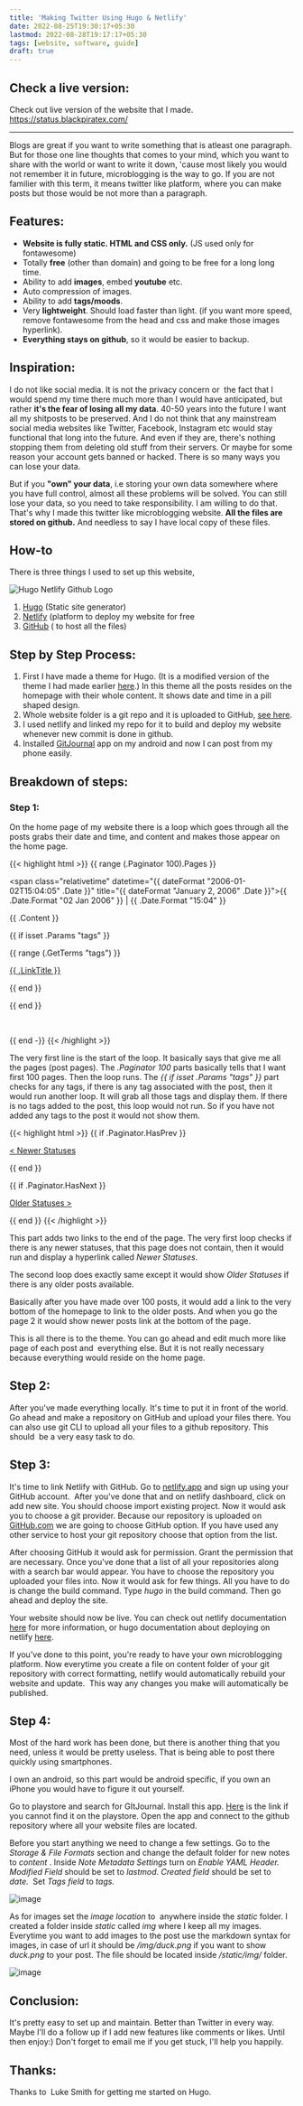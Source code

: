 ```yaml
---
title: 'Making Twitter Using Hugo & Netlify'
date: 2022-08-25T19:30:17+05:30
lastmod: 2022-08-28T19:17:17+05:30
tags: [website, software, guide]
draft: true
---
```


## Check a live version: 
Check out live version of the website that I made. 
https://status.blackpiratex.com/

---

Blogs are great if you want to write something that is atleast one paragraph. But for those one line thoughts that comes to your mind, which you want to share with the world or want to write it down, 'cause most likely you would not remember it in future, microblogging is the way to go. If you are not familier with this term, it means twitter like platform, where you can make posts but those would be not more than a paragraph.

## Features:
-   **Website is fully static. HTML and CSS only.** (JS used only for fontawesome)
-   Totally **free** (other than domain) and going to be free for a long long time.
-   Ability to add **images**, embed **youtube** etc. 
-   Auto compression of images.
-   Ability to add **tags/moods**.
-   Very **lightweight**. Should load faster than light. (if you want more speed, remove fontawesome from the head and css and make those images hyperlink).
-   **Everything stays on github**, so it would be easier to backup.
    

## Inspiration:
I do not like social media. It is not the privacy concern or  the fact that I would spend my time there much more than I would have anticipated, but rather **it's the fear of losing all my data**. 40-50 years into the future I want all my shitposts to be preserved. And I do not think that any mainstream social media websites like Twitter, Facebook, Instagram etc would stay functional that long into the future. And even if they are, there's nothing stopping them from deleting old stuff from their servers. Or maybe for some reason your account gets banned or hacked. There is so many ways you can lose your data.

But if you **"own" your data**, i.e storing your own data somewhere where you have full control, almost all these problems will be solved. You can still lose your data, so you need to take responsibility. I am willing to do that. That's why I made this twitter like microblogging website. **All the files are stored on github.** And needless to say I have local copy of these files.

  

## How-to
There is three things I used to set up this website,

![Hugo Netlify Github Logo](/img/logos-hugo-netlify-github.jpg)
1.  [Hugo](https://gohugo.io/) (Static site generator)
2.  [Netlify](https://netlify.app/) (platform to deploy my website for free
3.  [GitHub](https://github.com/) ( to host all the files)
    

## Step by Step Process:

1.  First I have made a theme for Hugo. (It is a modified version of the theme I had made earlier [here](/setting-up-my-website-on-hugo.md).) In this theme all the posts resides on the homepage with their whole content. It shows date and time in a pill shaped design.
2.  Whole website folder is a git repo and it is uploaded to GitHub, [see here](https://github.com/blackpiratelive/status).
3.  I used netlify and linked my repo for it to build and deploy my website whenever new commit is done in github.
4.  Installed [GitJournal](https://play.google.com/store/apps/details?id=io.gitjournal.gitjournal) app on my android and now I can post from my phone easily.
    

## Breakdown of steps:

### Step 1:

On the home page of my website there is a loop which goes through all the posts grabs their date and time, and content and makes those appear on the home page. 

{{< highlight html >}}
{{ range (.Paginator 100).Pages }}

<div class="status-all">

<p>

<div class="time">

<span class="relativetime" datetime="{{ dateFormat "2006-01-02T15:04:05" .Date }}" title="{{ dateFormat "January 2, 2006" .Date }}"><span class="date-only">{{ .Date.Format "02 Jan 2006" }}</span> | <span class="timeam">{{ .Date.Format "15:04" }}</span></span>

</div>

{{ .Content }}

{{ if isset .Params "tags" }}

<span class="mood"></span>

{{ range (.GetTerms "tags") }}

<span>

<a href="{{ .Permalink }}">{{ .LinkTitle }}</a></span>

{{ end }}

{{ end }}

</p>

</div>

<br>

{{ end -}}
{{< /highlight >}}

The very first line is the start of the loop. It basically says that give me all the pages (post pages). The *.Paginator 100* parts basically tells that I want first 100 pages. Then the loop runs. The *{{ if isset .Params "tags" }}* part checks for any tags, if there is any tag associated with the post, then it would run another loop. It will grab all those tags and display them. If there is no tags added to the post, this loop would not run. So if you have not added any tags to the post it would not show them.

{{< highlight html >}}
{{ if .Paginator.HasPrev }}

<a class="btn btn-default" href="{{ .Paginator.Prev.URL }}">

< Newer Statuses

</a>

{{ end }}

{{ if .Paginator.HasNext }}

<a class="btn btn-default" href="{{ .Paginator.Next.URL }}">

Older Statuses >

</a>

{{ end }}
{{< /highlight >}}

This part adds two links to the end of the page. The very first loop checks if there is any newer statuses, that this page does not contain, then it would run and display a hyperlink called *Newer Statuses*.

The second loop does exactly same except it would show *Older Statuses* if there is any older posts available.

Basically after you have made over 100 posts, it would add a link to the very bottom of the homepage to link to the older posts. And when you go the page 2 it would show newer posts link at the bottom of the page.

This is all there is to the theme. You can go ahead and edit much more like page of each post and  everything else. But it is not really necessary because everything would reside on the home page.

  

## Step 2:

After you've made everything locally. It's time to put it in front of the world. Go ahead and make a repository on GitHub and upload your files there. You can also use git CLI to upload all your files to a github repository. This should  be a very easy task to do.

## Step 3:
It's time to link Netlify with GitHub. Go to [netlify.app](http://netlify.app) and sign up using your GitHub account.  After you've done that and on netlify dashboard, click on add new site. You should choose import existing project. Now it would ask you to choose a git provider. Because our repository is uploaded on [GitHub.com](http://GitHub.com) we are going to choose GitHub option. If you have used any other service to host your git repository choose that option from the list.

After choosing GitHub it would ask for permission. Grant the permission that are necessary. Once you've done that a list of all your repositories along with a search bar would appear. You have to choose the repository you uploaded your files into. Now it would ask for few things. All you have to do is change the build command. Type _hugo_ in the build command. Then go ahead and deploy the site.

Your website should now be live. You can check out netlify documentation [here](https://docs.netlify.com/integrations/frameworks/hugo/) for more information, or hugo documentation about deploying on netlify [here](https://gohugo.io/hosting-and-deployment/hosting-on-netlify/).

If you've done to this point, you're ready to have your own microblogging platform. Now everytime you create a file on content folder of your git repository with correct formatting, netlify would automatically rebuild your website and update.  This way any changes you make will automatically be published.

## Step 4:
Most of the hard work has been done, but there is another thing that you need, unless it would be pretty useless. That is being able to post there quickly using smartphones.

I own an android, so this part would be android specific, if you own an iPhone you would have to figure it out yourself.

Go to playstore and search for GItJournal. Install this app. [Here](https://play.google.com/store/apps/details?id=io.gitjournal.gitjournal) is the link if you cannot find it on the playstore. Open the app and connect to the github repository where all your website files are located.

Before you start anything we need to change a few settings. Go to the _Storage & File Formats_ section and change the default folder for new notes to _content_ . Inside _Note Metadata Settings_ turn on _Enable YAML Header.  Modified Field_ should be set to _lastmod_. _Created field_ should be set to _date._  Set _Tags field_ to _tags._

![image](/img/gitjournal-1.png)

As for images set the *image location* to  anywhere inside the *static* folder. I created a folder inside *static* called _img_ where I keep all my images. Everytime you want to add images to the post use the markdown syntax for images, in case of url it should be _/img/duck.png_ if you want to show _duck.png_ to your post. The file should be located inside _/static/img/_ folder.

![image](/img/gitjournal-2.png)


## Conclusion:
It's pretty easy to set up and maintain. Better than Twitter in every way. Maybe I'll do a follow up if I add new features like comments or likes. Until then enjoy:) Don't forget to email me if you get stuck, I'll help you happily. 

## Thanks:

Thanks to  Luke Smith for getting me started on Hugo.
